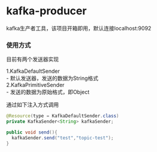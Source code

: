 # kafka-producer
kafka生产者工具，该项目开箱即用，默认连接localhost:9092

### 使用方式
目前有两个发送器实现  

1.KafkaDefaultSender  
    - 默认发送器，发送的数据为String格式   
2.KafkaPrimitiveSender   
    - 发送的数据为原始格式，即Object   
    
通过如下注入方式调用   
```java
@Resource(type = KafkaDefaultSender.class)
private KafkaSender<String> kafkaSender;

public void send(){
  kafkaSender.send("test","topic-test");
}
```
